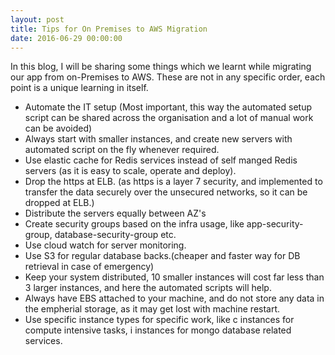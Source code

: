 ```yaml
---
layout: post
title: Tips for On Premises to AWS Migration
date: 2016-06-29 00:00:00
---
```


In this blog, I will be sharing some things which we learnt while migrating our app from on-Premises to AWS. These are not in any specific order, each point is a unique learning in itself.

  
 - Automate the IT setup (Most important, this way the automated setup script can be shared across the organisation and a lot of manual work can be avoided)
 - Always start with smaller instances, and create new servers with automated script on the fly whenever required.
 - Use elastic cache for Redis services instead of self manged Redis servers (as it is easy to scale, operate and deploy).
 - Drop the https at ELB. (as https is a layer 7 security, and implemented to transfer the data securely over the unsecured networks, so it can be dropped at ELB.)
 - Distribute the servers equally between AZ's
 - Create security groups based on the infra usage, like app-security-group, database-security-group etc.
 - Use cloud watch for server monitoring.
 - Use S3 for regular database backs.(cheaper and faster way for DB retrieval in case of emergency)
 - Keep your system distributed, 10 smaller instances will cost far less than 3 larger instances, and here the automated scripts will help.
 - Always have EBS attached to your machine, and do not store any data in the empherial storage, as it may get lost with machine restart.
 - Use specific instance types for specific work, like c instances for compute intensive tasks, i instances for mongo database related services.